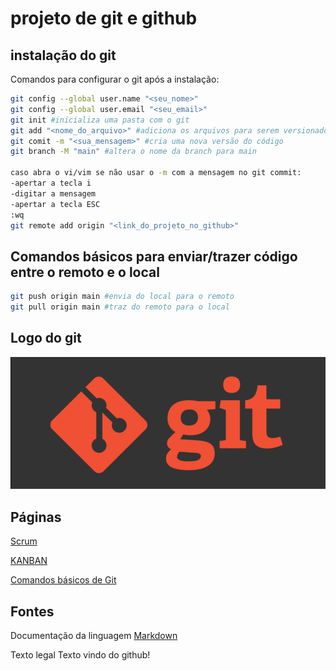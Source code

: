 # projeto de git e github

## instalação do git

Comandos para configurar o git após a instalação:

```bash
git config --global user.name "<seu_nome>"
git config --global user.email "<seu_email>"
git init #inicializa uma pasta com o git
git add "<nome_do_arquivo>" #adiciona os arquivos para serem versionados
git comit -m "<sua_mensagem>" #cria uma nova versão do código
git branch -M "main" #altera o nome da branch para main

caso abra o vi/vim se não usar o -m com a mensagem no git commit:
-apertar a tecla i
-digitar a mensagem
-apertar a tecla ESC
:wq
git remote add origin "<link_do_projeto_no_github>"
```

## Comandos básicos para enviar/trazer código entre o remoto e o local
```bash
git push origin main #envia do local para o remoto
git pull origin main #traz do remoto para o local
```

## Logo do git
![Git](imagens/iconegit.png)

## Páginas

[Scrum](scrum.md)

[KANBAN](kanban.md)

[Comandos básicos de Git](comandos_b%C3%A1sicos.md)

## Fontes

Documentação da linguagem [Markdown](https://docs.github.com/pt/get-started/writing-on-github/getting-started-with-writing-and-formatting-on-github/basic-writing-and-formatting-syntax)

Texto legal
Texto vindo do github!

